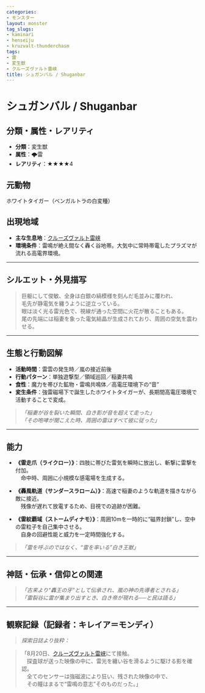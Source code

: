 ```yaml
---
categories:
- モンスター
layout: monster
tag_slugs:
- kaminari
- henseiju
- kruzvalt-thunderchasm
tags:
- 雷
- 変生獣
- クルーズヴァルト雷峡
title: シュガンバル / Shuganbar
---
```


# シュガンバル / Shuganbar

## 分類・属性・レアリティ

* **分類**：変生獣  
* **属性**：🌩雷  
* **レアリティ**：★★★★4

## 元動物

ホワイトタイガー（ベンガルトラの白変種）

## 出現地域

* **主な生息地**：[クルーズヴァルト雷峡](../place/kruzvalt_thunderchasm.md)  
* **環境条件**：雷鳴が絶え間なく轟く谷地帯。大気中に常時帯電したプラズマが流れる高電界環境。

---

## シルエット・外見描写

> 巨躯にして俊敏、全身は白銀の縞模様を刻んだ毛並みに覆われ、  
> 毛先が静電気を纏うように逆立っている。  
> 眼は淡く光る雷光色で、視線が通った空間に火花が散ることもある。  
> 尾の先端には稲妻を象った電気結晶が生成されており、周囲の空気を震わせる。

---

## 生態と行動図解

* **活動時間**：雷雲の発生時／嵐の接近前後  
* **行動パターン**：単独遊撃型／領域巡回／稲妻共鳴  
* **食性**：魔力を帯びた鉱物・雷鳴共鳴体／高電圧環境下の“音”  
* **変生条件**：強雷磁場下で誕生したホワイトタイガーが、長期間高電圧環境で活動することで変成。

> *「稲妻が谷を裂いた瞬間、白き影が音を超えて走った」*  
> *「その咆哮が聞こえた時、周囲の雷はすべて彼に従った」*

---

## 能力

* **《雷走爪（ライクロー）》**：四肢に帯びた雷気を瞬時に放出し、斬撃に雷撃を付加。  
　命中時、周囲に小規模な感電場を生成する。

* **《轟風軌道（サンダースラローム）》**：高速で稲妻のような軌道を描きながら敵に接近。  
　残像が遅れて放電するため、目視での追跡が困難。

* **《雷紋覇域（ストームディナモ）》**：周囲10mを一時的に“磁界封鎖”し、空中の雷粒子を自己集中させる。  
　自身の回避性能と威力を一定時間強化する。

> *「雷を呼ぶのではなく、“雷を率いる”白き王獣」*

---

## 神話・伝承・信仰との関連

> *「古来より“轟王の牙”として伝承され、嵐の神の先導者とされる」*  
> *「雷裂谷に雷が集まり出すとき、白き帝が現れる──と民は語る」*

---

## 観察記録（記録者：キレイア＝モンディ）

> *探索日誌より抜粋：*

> 「8月20日、[クルーズヴァルト雷峡](../place/kruzvalt_thunderchasm.md)にて接触。  
　探査球が送った映像の中に、雷光を纏い谷を滑るように駆ける影を確認。  
　全てのセンサーは強磁波により狂い、残された映像の中で、  
　その瞳はまるで“雷鳴の意志”そのものだった。」
